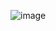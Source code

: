 ![image](https://github.com/TDNM88/vmc-landingpage/assets/167914317/331e3a65-9e8e-414a-ae5c-963b1b635d35)
